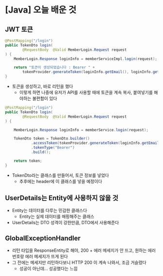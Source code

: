 # [Java] 오늘 배운 것





## JWT 토큰



```java
@PostMapping("/login")
public TokenDto login(
        @RequestBody  @Valid MemberLogin.Request request
) {        
	MemberLogin.Response loginInfo = memberServiceImpl.login(request);

    return "토큰이 생성되었습니다 : Bearer " + 
        tokenProvider.generateToken(loginInfo.getEmail(), loginInfo.getRole());
}
```

- 토큰을 생성하고, 바로 리턴을 했다
  - 이렇게 하면 나중에 유저가 API를 사용할 때에 토큰을 계속 복사, 붙여넣기를 해야하는 불편함이 있다



```java
@PostMapping("/login")
public TokenDto login(
        @RequestBody  @Valid MemberLogin.Request request
) {

    MemberLogin.Response loginInfo = memberService.login(request);

    TokenDto token = TokenDto.builder()
            .accessToken(tokenProvider.generateToken(loginInfo.getEmail(), loginInfo.getRole()))
            .tokenType("Bearer")
            .build();

    return token;
}
```

- TokenDto라는 클래스를 만들어서, 토큰 정보를 넣었다
  - 추후에는 header에 이 클래스를 넣을 예정이다







## UserDetails는 Entity에 사용하지 않을 것

- Entity는 데이터를 다루는 민감한 클래스다
  - Entity는 실제 데이터를 매핑해주는 클래스
- UserDetails는 DTO 성격이 강한만큼, DTO에서 사용해준다





## GlobalExceptionHandler

- 리턴 타입을 ResponseEntity로 해야, 200 + 에러 메세지가 안 뜨고, 원하는 에러 번호랑 에러 메세지가 뜨게 된다
- 그 전에는 메세지만 리턴하다보니 HTTP 200 이 계속 나와서, 조금 거슬렸다
  - 성공이 아닌데... 성공했다는 느낌
